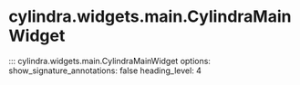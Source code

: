 # cylindra.widgets.main.CylindraMainWidget

::: cylindra.widgets.main.CylindraMainWidget
    options:
        show_signature_annotations: false
        heading_level: 4
